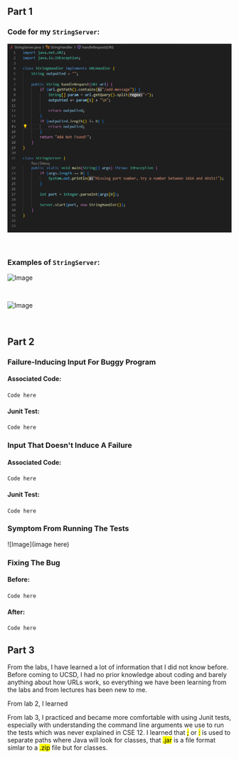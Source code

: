 ## Part 1

### Code for my `StringServer`:

![Image](StringServer_Code.png)

<br/>

### Examples of `StringServer`:

![Image](StringServer_Example_1)

<br/>

![Image](StringServer_Example_2)

<br/>

## Part 2

### Failure-Inducing Input For Buggy Program

#### Associated Code:

`Code here`

#### Junit Test:

`Code here`

### Input That Doesn't Induce A Failure

#### Associated Code:

`Code here`

#### Junit Test:

`Code here`

### Symptom From Running The Tests

![Image](image here)

### Fixing The Bug

#### Before:

`Code here`

#### After:

`Code here`

## Part 3

From the labs, I have learned a lot of information that I did not know before. Before coming to UCSD, I had no prior knowledge about coding and barely anything about how URLs work, so everything we have been learning from the labs and from lectures has been new to me.

From lab 2, I learned 

From lab 3, I practiced and became more comfortable with using Junit tests, especially with understanding the command line arguments we use to run the tests which was never explained in CSE 12. I learned that <mark>;</mark> or <mark>:</mark> is used to separate paths where Java will look for classes, that <mark>.jar</mark> is a file format simlar to a <mark>.zip</mark> file but for classes.
